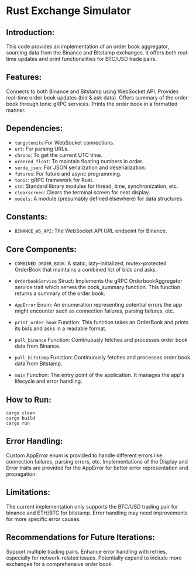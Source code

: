# Rust Exchange Simulator

## Introduction:

This code provides an implementation of an order book aggregator, sourcing data from the Binance and Bitstamp exchanges. It offers both real-time updates and print functionalities for BTC/USD trade pairs.

## Features:
Connects to both Binance and Bitstamp using WebSocket API.
Provides real-time order book updates (bid & ask data).
Offers summary of the order book through tonic gRPC services.
Prints the order book in a formatted manner.
## Dependencies:
- `tungstenite`:For WebSocket connections.
- `url`: For parsing URLs.
- `chrono`: To get the current UTC time.
- `ordered_float`: To maintain floating numbers in order.
- `serde_json`: For JSON serialization and deserialization.
- `futures`: For future and async programming.
- `tonic`: gRPC framework for Rust.
- `std`: Standard library modules for thread, time, synchronization, etc.
- `clearscreen`: Clears the terminal screen for neat display.
- `models`: A module (presumably defined elsewhere) for data structures.

## Constants:
- `BINANCE_WS_API`: The WebSocket API URL endpoint for Binance.

## Core Components:
- `COMBINED_ORDER_BOOK`: A static, lazy-initialized, mutex-protected OrderBook that maintains a combined list of bids and asks.

- `OrderbookService` Struct: Implements the gRPC OrderbookAggregator service trait which serves the book_summary function. This function returns a summary of the order book.

- `AppError` Enum: An enumeration representing potential errors the app might encounter such as connection failures, parsing failures, etc.

- `print_order_book` Function: This function takes an OrderBook and prints its bids and asks in a readable format.

- `pull_binance` Function: Continuously fetches and processes order book data from Binance.

- `pull_bitstamp` Function: Continuously fetches and processes order book data from Bitstamp.

- `main` Function: The entry point of the application. It manages the app's lifecycle and error handling.

## How to Run:

```
cargo clean
cargo build
cargo run
```

## Error Handling:

Custom AppError enum is provided to handle different errors like connection failures, parsing errors, etc.
Implementations of the Display and Error traits are provided for the AppError for better error representation and propagation.

## Limitations:
The current implementation only supports the BTC/USD trading pair for binance and ETH/BTC for bitstamp.
Error handling may need improvements for more specific error causes.

## Recommendations for Future Iterations:
Support multiple trading pairs.
Enhance error handling with retries, especially for network-related issues.
Potentially expand to include more exchanges for a comprehensive order book.
